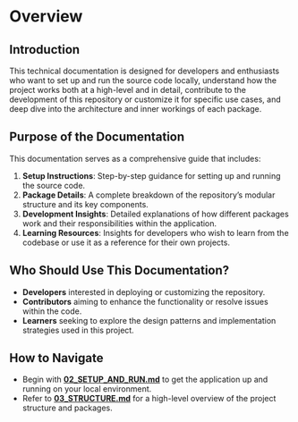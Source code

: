 # Overview

## Introduction
This technical documentation is designed for developers and enthusiasts who want to set up and run the source code locally, understand how the project works both at a high-level and in detail, contribute to the development of this repository or customize it for specific use cases, and deep dive into the architecture and inner workings of each package.

## Purpose of the Documentation
This documentation serves as a comprehensive guide that includes:

1. **Setup Instructions**: Step-by-step guidance for setting up and running the source code.
2. **Package Details**: A complete breakdown of the repository’s modular structure and its key components.
3. **Development Insights**: Detailed explanations of how different packages work and their responsibilities within the application.
4. **Learning Resources**: Insights for developers who wish to learn from the codebase or use it as a reference for their own projects.

## Who Should Use This Documentation?
- **Developers** interested in deploying or customizing the repository.
- **Contributors** aiming to enhance the functionality or resolve issues within the code.
- **Learners** seeking to explore the design patterns and implementation strategies used in this project.


## How to Navigate
- Begin with **[02_SETUP_AND_RUN.md](./02_SETUP_AND_RUN.md)** to get the application up and running on your local environment.
- Refer to **[03_STRUCTURE.md](./03_STRUCTURE.md)** for a high-level overview of the project structure and packages.